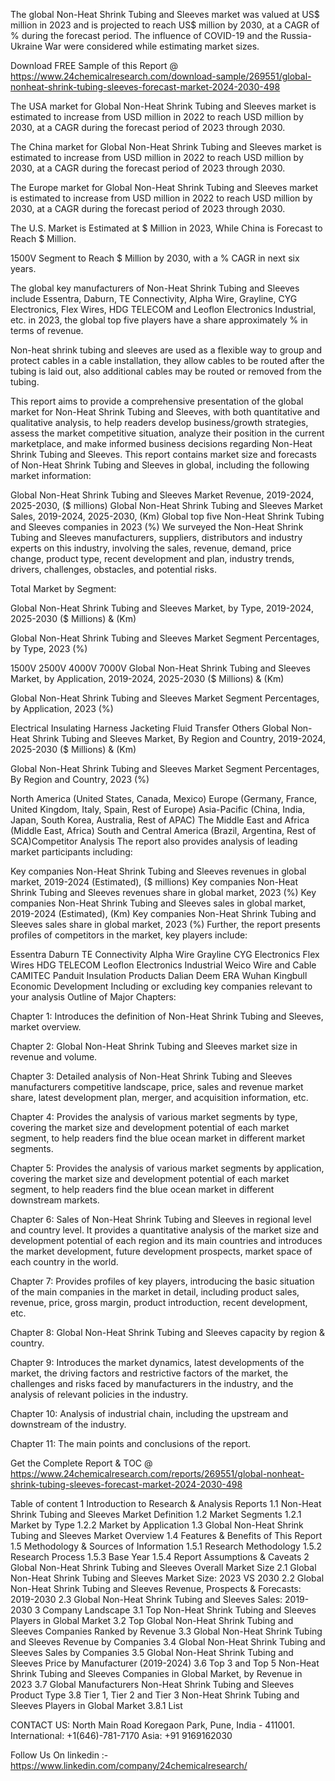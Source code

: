 The global Non-Heat Shrink Tubing and Sleeves market was valued at US$ million in 2023 and is projected to reach US$ million by 2030, at a CAGR of % during the forecast period. The influence of COVID-19 and the Russia-Ukraine War were considered while estimating market sizes.

Download FREE Sample of this Report @ https://www.24chemicalresearch.com/download-sample/269551/global-nonheat-shrink-tubing-sleeves-forecast-market-2024-2030-498

The USA market for Global Non-Heat Shrink Tubing and Sleeves market is estimated to increase from USD million in 2022 to reach USD million by 2030, at a CAGR during the forecast period of 2023 through 2030.

The China market for Global Non-Heat Shrink Tubing and Sleeves market is estimated to increase from USD million in 2022 to reach USD million by 2030, at a CAGR during the forecast period of 2023 through 2030.

The Europe market for Global Non-Heat Shrink Tubing and Sleeves market is estimated to increase from USD million in 2022 to reach USD million by 2030, at a CAGR during the forecast period of 2023 through 2030.

The U.S. Market is Estimated at $ Million in 2023, While China is Forecast to Reach $ Million.

1500V Segment to Reach $ Million by 2030, with a % CAGR in next six years.

The global key manufacturers of Non-Heat Shrink Tubing and Sleeves include Essentra, Daburn, TE Connectivity, Alpha Wire, Grayline, CYG Electronics, Flex Wires, HDG TELECOM and Leoflon Electronics Industrial, etc. in 2023, the global top five players have a share approximately % in terms of revenue.

Non-heat shrink tubing and sleeves are used as a flexible way to group and protect cables in a cable installation, they allow cables to be routed after the tubing is laid out, also additional cables may be routed or removed from the tubing.

This report aims to provide a comprehensive presentation of the global market for Non-Heat Shrink Tubing and Sleeves, with both quantitative and qualitative analysis, to help readers develop business/growth strategies, assess the market competitive situation, analyze their position in the current marketplace, and make informed business decisions regarding Non-Heat Shrink Tubing and Sleeves. This report contains market size and forecasts of Non-Heat Shrink Tubing and Sleeves in global, including the following market information:

Global Non-Heat Shrink Tubing and Sleeves Market Revenue, 2019-2024, 2025-2030, ($ millions)
Global Non-Heat Shrink Tubing and Sleeves Market Sales, 2019-2024, 2025-2030, (Km)
Global top five Non-Heat Shrink Tubing and Sleeves companies in 2023 (%)
We surveyed the Non-Heat Shrink Tubing and Sleeves manufacturers, suppliers, distributors and industry experts on this industry, involving the sales, revenue, demand, price change, product type, recent development and plan, industry trends, drivers, challenges, obstacles, and potential risks.

Total Market by Segment:

Global Non-Heat Shrink Tubing and Sleeves Market, by Type, 2019-2024, 2025-2030 ($ Millions) & (Km)

Global Non-Heat Shrink Tubing and Sleeves Market Segment Percentages, by Type, 2023 (%)

1500V
2500V
4000V
7000V
Global Non-Heat Shrink Tubing and Sleeves Market, by Application, 2019-2024, 2025-2030 ($ Millions) & (Km)

Global Non-Heat Shrink Tubing and Sleeves Market Segment Percentages, by Application, 2023 (%)

Electrical Insulating
Harness Jacketing
Fluid Transfer
Others
Global Non-Heat Shrink Tubing and Sleeves Market, By Region and Country, 2019-2024, 2025-2030 ($ Millions) & (Km)

Global Non-Heat Shrink Tubing and Sleeves Market Segment Percentages, By Region and Country, 2023 (%)

North America (United States, Canada, Mexico)
Europe (Germany, France, United Kingdom, Italy, Spain, Rest of Europe)
Asia-Pacific (China, India, Japan, South Korea, Australia, Rest of APAC)
The Middle East and Africa (Middle East, Africa)
South and Central America (Brazil, Argentina, Rest of SCA)Competitor Analysis
The report also provides analysis of leading market participants including:

Key companies Non-Heat Shrink Tubing and Sleeves revenues in global market, 2019-2024 (Estimated), ($ millions)
Key companies Non-Heat Shrink Tubing and Sleeves revenues share in global market, 2023 (%)
Key companies Non-Heat Shrink Tubing and Sleeves sales in global market, 2019-2024 (Estimated), (Km)
Key companies Non-Heat Shrink Tubing and Sleeves sales share in global market, 2023 (%)
Further, the report presents profiles of competitors in the market, key players include:

Essentra
Daburn
TE Connectivity
Alpha Wire
Grayline
CYG Electronics
Flex Wires
HDG TELECOM
Leoflon Electronics Industrial
Weico Wire and Cable
CAMITEC
Panduit
Insulation Products
Dalian Deem
ERA
Wuhan Kingbull Economic Development
Including or excluding key companies relevant to your analysis
Outline of Major Chapters:

Chapter 1: Introduces the definition of Non-Heat Shrink Tubing and Sleeves, market overview.

Chapter 2: Global Non-Heat Shrink Tubing and Sleeves market size in revenue and volume.

Chapter 3: Detailed analysis of Non-Heat Shrink Tubing and Sleeves manufacturers competitive landscape, price, sales and revenue market share, latest development plan, merger, and acquisition information, etc.

Chapter 4: Provides the analysis of various market segments by type, covering the market size and development potential of each market segment, to help readers find the blue ocean market in different market segments.

Chapter 5: Provides the analysis of various market segments by application, covering the market size and development potential of each market segment, to help readers find the blue ocean market in different downstream markets.

Chapter 6: Sales of Non-Heat Shrink Tubing and Sleeves in regional level and country level. It provides a quantitative analysis of the market size and development potential of each region and its main countries and introduces the market development, future development prospects, market space of each country in the world.

Chapter 7: Provides profiles of key players, introducing the basic situation of the main companies in the market in detail, including product sales, revenue, price, gross margin, product introduction, recent development, etc.

Chapter 8: Global Non-Heat Shrink Tubing and Sleeves capacity by region & country.

Chapter 9: Introduces the market dynamics, latest developments of the market, the driving factors and restrictive factors of the market, the challenges and risks faced by manufacturers in the industry, and the analysis of relevant policies in the industry.

Chapter 10: Analysis of industrial chain, including the upstream and downstream of the industry.

Chapter 11: The main points and conclusions of the report.

Get the Complete Report & TOC @ https://www.24chemicalresearch.com/reports/269551/global-nonheat-shrink-tubing-sleeves-forecast-market-2024-2030-498

Table of content
1 Introduction to Research & Analysis Reports
1.1 Non-Heat Shrink Tubing and Sleeves Market Definition
1.2 Market Segments
1.2.1 Market by Type
1.2.2 Market by Application
1.3 Global Non-Heat Shrink Tubing and Sleeves Market Overview
1.4 Features & Benefits of This Report
1.5 Methodology & Sources of Information
1.5.1 Research Methodology
1.5.2 Research Process
1.5.3 Base Year
1.5.4 Report Assumptions & Caveats
2 Global Non-Heat Shrink Tubing and Sleeves Overall Market Size
2.1 Global Non-Heat Shrink Tubing and Sleeves Market Size: 2023 VS 2030
2.2 Global Non-Heat Shrink Tubing and Sleeves Revenue, Prospects & Forecasts: 2019-2030
2.3 Global Non-Heat Shrink Tubing and Sleeves Sales: 2019-2030
3 Company Landscape
3.1 Top Non-Heat Shrink Tubing and Sleeves Players in Global Market
3.2 Top Global Non-Heat Shrink Tubing and Sleeves Companies Ranked by Revenue
3.3 Global Non-Heat Shrink Tubing and Sleeves Revenue by Companies
3.4 Global Non-Heat Shrink Tubing and Sleeves Sales by Companies
3.5 Global Non-Heat Shrink Tubing and Sleeves Price by Manufacturer (2019-2024)
3.6 Top 3 and Top 5 Non-Heat Shrink Tubing and Sleeves Companies in Global Market, by Revenue in 2023
3.7 Global Manufacturers Non-Heat Shrink Tubing and Sleeves Product Type
3.8 Tier 1, Tier 2 and Tier 3 Non-Heat Shrink Tubing and Sleeves Players in Global Market
3.8.1 List

CONTACT US:
North Main Road Koregaon Park, Pune, India - 411001.
International: +1(646)-781-7170
Asia: +91 9169162030

Follow Us On linkedin :- https://www.linkedin.com/company/24chemicalresearch/
